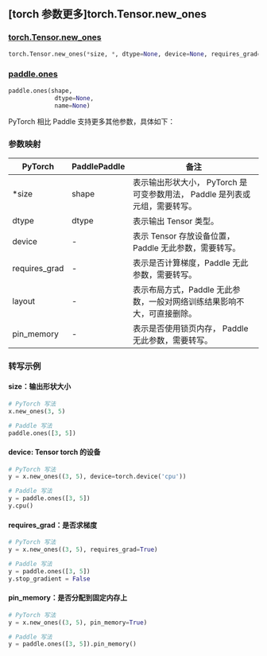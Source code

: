 ## [torch 参数更多]torch.Tensor.new_ones

### [torch.Tensor.new_ones](https://pytorch.org/docs/stable/generated/torch.Tensor.new_ones.html#torch-tensor-new-ones)

```python
torch.Tensor.new_ones(*size, *, dtype=None, device=None, requires_grad=False, layout=torch.strided, pin_memory=False)
```

### [paddle.ones](https://www.paddlepaddle.org.cn/documentation/docs/zh/develop/api/paddle/ones_cn.html)

```python
paddle.ones(shape,
             dtype=None,
             name=None)
```

PyTorch 相比 Paddle 支持更多其他参数，具体如下：

### 参数映射

| PyTorch       | PaddlePaddle | 备注                                                         |
| ------------- | ------------ | ------------------------------------------------------------ |
| *size         | shape        | 表示输出形状大小， PyTorch 是可变参数用法， Paddle 是列表或元组，需要转写。 |
| dtype         | dtype        | 表示输出 Tensor 类型。                                       |
| device        | -            | 表示 Tensor 存放设备位置，Paddle 无此参数，需要转写。    |
| requires_grad | -            | 表示是否计算梯度，Paddle 无此参数，需要转写。            |
| layout        | -            | 表示布局方式，Paddle 无此参数，一般对网络训练结果影响不大，可直接删除。 |
| pin_memory    | -            | 表示是否使用锁页内存， Paddle 无此参数，需要转写。       |

### 转写示例

#### size：输出形状大小

```python
# PyTorch 写法
x.new_ones(3, 5)

# Paddle 写法
paddle.ones([3, 5])
```


#### device: Tensor torch 的设备

```python
# PyTorch 写法
y = x.new_ones((3, 5), device=torch.device('cpu'))

# Paddle 写法
y = paddle.ones([3, 5])
y.cpu()
```

#### requires_grad：是否求梯度

```python
# PyTorch 写法
y = x.new_ones((3, 5), requires_grad=True)

# Paddle 写法
y = paddle.ones([3, 5])
y.stop_gradient = False
```

#### pin_memory：是否分配到固定内存上

```python
# PyTorch 写法
y = x.new_ones((3, 5), pin_memory=True)

# Paddle 写法
y = paddle.ones([3, 5]).pin_memory()
```
